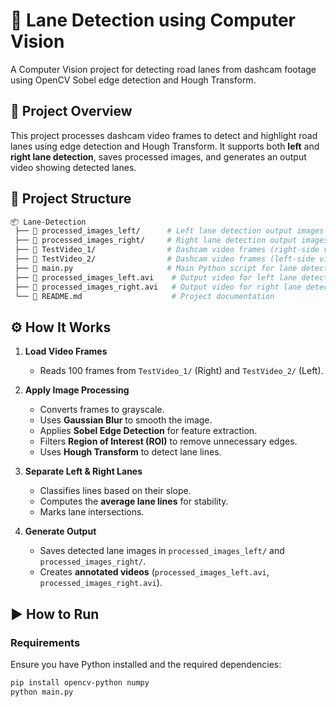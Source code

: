 # 🚗 Lane Detection using Computer Vision  
A Computer Vision project for detecting road lanes from dashcam footage using OpenCV Sobel edge detection and Hough Transform.

## 📌 Project Overview  
This project processes dashcam video frames to detect and highlight road lanes using edge detection and Hough Transform. It supports both **left** and **right lane detection**, saves processed images, and generates an output video showing detected lanes.

## 📂 Project Structure  

```bash
📦 Lane-Detection  
 ├── 📂 processed_images_left/      # Left lane detection output images  
 ├── 📂 processed_images_right/     # Right lane detection output images  
 ├── 📂 TestVideo_1/                # Dashcam video frames (right-side view)  
 ├── 📂 TestVideo_2/                # Dashcam video frames (left-side view)  
 ├── 📄 main.py                     # Main Python script for lane detection  
 ├── 🎥 processed_images_left.avi    # Output video for left lane detection  
 ├── 🎥 processed_images_right.avi   # Output video for right lane detection  
 └── 📄 README.md                    # Project documentation  
```


## ⚙️ How It Works  

1. **Load Video Frames**  
   - Reads 100 frames from `TestVideo_1/` (Right) and `TestVideo_2/` (Left).  

2. **Apply Image Processing**  
   - Converts frames to grayscale.  
   - Uses **Gaussian Blur** to smooth the image.  
   - Applies **Sobel Edge Detection** for feature extraction.  
   - Filters **Region of Interest (ROI)** to remove unnecessary edges.  
   - Uses **Hough Transform** to detect lane lines.  

3. **Separate Left & Right Lanes**  
   - Classifies lines based on their slope.  
   - Computes the **average lane lines** for stability.  
   - Marks lane intersections.  

4. **Generate Output**  
   - Saves detected lane images in `processed_images_left/` and `processed_images_right/`.  
   - Creates **annotated videos** (`processed_images_left.avi`, `processed_images_right.avi`).  

## ▶️ How to Run  

### **Requirements**  
Ensure you have Python installed and the required dependencies:  

```bash
pip install opencv-python numpy
python main.py
```
